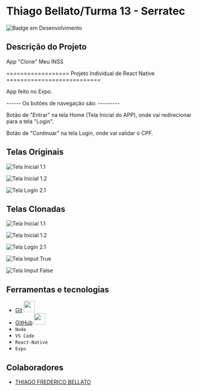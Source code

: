 # Thiago Bellato/Turma 13 - Serratec
![Badge em Desenvolvimento](http://img.shields.io/static/v1?label=STATUS&message=EM%20DESENVOLVIMENTO&color=GREEN&style=for-the-badge)

## Descrição do Projeto
<p>
  App "Clone" Meu INSS

================== Projeto Individual de React Native ===========================

App feito no Expo.

------ Os botões de navegação são: ---------

Botão de "Entrar" na tela Home (Tela Inicial do APP), onde vai redirecionar para a tela "Login".

Botão de "Continuar" na tela Login, onde vai validar o CPF.

</p>

## Telas Originais

  ![Tela Inicial 1.1](https://github.com/thiagobellato/desenvolvimentomobile_individual/blob/main/prints/tela%201.1.jpeg)

  
  ![Tela Inicial 1.2](https://github.com/thiagobellato/desenvolvimentomobile_individual/blob/main/prints/tela%201.2.jpeg)

  
  ![Tela Login 2.1](https://github.com/thiagobellato/desenvolvimentomobile_individual/blob/main/prints/tela%202.1.jpeg)

## Telas Clonadas
  ![Tela Inicial 1.1 ](https://github.com/thiagobellato/desenvolvimentomobile_individual/blob/main/prints/tela%201.1%20clone.jpeg)

  
  ![Tela Inicial 1.2](https://github.com/thiagobellato/desenvolvimentomobile_individual/blob/main/prints/tela%201.2%20clone.jpeg)

  
  ![Tela Login 2.1](https://github.com/thiagobellato/desenvolvimentomobile_individual/blob/main/prints/tela%202.1%20clone.jpeg)
  

  ![Tela Imput True](https://github.com/thiagobellato/desenvolvimentomobile_individual/blob/main/prints/tela%202.1%20imput%20true.jpeg)

  
  ![Tela Imput False](https://github.com/thiagobellato/desenvolvimentomobile_individual/blob/main/prints/tela%202.1%20imput%20false.jpeg)

## Ferramentas e tecnologias
- [Git]() <img loading="lazy" src="https://cdn.jsdelivr.net/gh/devicons/devicon/icons/git/git-original.svg" width="30" height="30"/>
- [GitHub]() <img loading="lazy" src="https://cdn.jsdelivr.net/gh/devicons/devicon/icons/github/github-original.svg" width="30" height="30"/>
- ``Node``
- ``VS Code``
- ``React-Native``
- ``Expo``

## Colaboradores
- [THIAGO FREDERICO BELLATO](https://github.com/thiagobellato)

